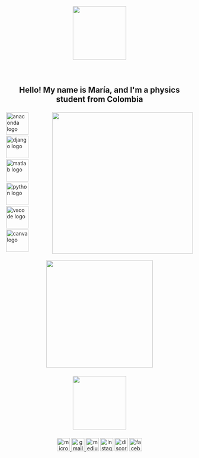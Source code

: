<div align="center">
  <img height="144" src="https://media.giphy.com/media/v1.Y2lkPTc5MGI3NjExMWg2aXkzb3RvcnM0YWNuM21lZXBlaHN2cXlsZHpqMGU4eDhhZXBsdiZlcD12MV9pbnRlcm5hbF9naWZfYnlfaWQmY3Q9cw/rRwoIpSwNME3CU8GZB/giphy.gif"  />
</div>

###

<br clear="both">

<h2 align="center">Hello! My name is María, and I'm a physics student from Colombia</h2>

###

<img align="right" height="380" src="https://media.giphy.com/media/v1.Y2lkPTc5MGI3NjExcTk0bXpzYTJkdWRwaWtxM2QxaHVjOHJybXJvdTNmOHFjbXN0OGhucyZlcD12MV9pbnRlcm5hbF9naWZfYnlfaWQmY3Q9cw/XIbT7FzZVi1FYld5bF/giphy.gif"  />

###

<div align="left">
  <img src="https://cdn.jsdelivr.net/gh/devicons/devicon/icons/anaconda/anaconda-original-wordmark.svg" height="60" alt="anaconda logo"  />
  <img width="12" />
  <img src="https://cdn.jsdelivr.net/gh/devicons/devicon/icons/django/django-plain.svg" height="60" alt="django logo"  />
  <img width="12" />
  <img src="https://cdn.jsdelivr.net/gh/devicons/devicon/icons/matlab/matlab-original.svg" height="60" alt="matlab logo"  />
  <img width="12" />
  <img src="https://cdn.jsdelivr.net/gh/devicons/devicon/icons/python/python-original-wordmark.svg" height="60" alt="python logo"  />
  <img width="12" />
  <img src="https://cdn.jsdelivr.net/gh/devicons/devicon/icons/vscode/vscode-original.svg" height="60" alt="vscode logo"  />
  <img width="12" />
  <img src="https://cdn.jsdelivr.net/gh/devicons/devicon/icons/canva/canva-original.svg" height="60" alt="canva logo"  />
</div>

###

<div align="center">
  <img height="288" src="https://media.giphy.com/media/v1.Y2lkPTc5MGI3NjExampiM28ydjJuYmc5MWx3MnZvd2pibDlxeXFxMXk3bWV0azd2MGVrciZlcD12MV9pbnRlcm5hbF9naWZfYnlfaWQmY3Q9cw/5ozDywbEpPSGcCWnwu/giphy.gif"  />
</div>

###

<div align="center">
  <img height="144" src="https://media.giphy.com/media/v1.Y2lkPTc5MGI3NjExdXZsMWtlcmtiamlncDk2aWk4M3BjbDQyamtldXR3YnluYmFkNnNhMyZlcD12MV9pbnRlcm5hbF9naWZfYnlfaWQmY3Q9cw/ExYzJcyQU4eouETJsz/giphy.gif"  />
</div>

###

<div align="center">
  <a href="maria2210727@correo.uis.edu.co" target="_blank">
    <img src="https://img.shields.io/static/v1?message=Outlook&logo=microsoft-outlook&label=&color=0078D4&logoColor=white&labelColor=&style=for-the-badge" height="35" alt="microsoft-outlook logo"  />
  </a>
  <a href="maes0608@gmail.com" target="_blank">
    <img src="https://img.shields.io/static/v1?message=Gmail&logo=gmail&label=&color=D14836&logoColor=white&labelColor=&style=for-the-badge" height="35" alt="gmail logo"  />
  </a>
  <img src="https://img.shields.io/static/v1?message=Medium&logo=medium&label=&color=12100E&logoColor=pink&labelColor=&style=for-the-badge" height="35" alt="medium logo"  />
  <img src="https://img.shields.io/static/v1?message=Instagram&logo=instagram&label=&color=E4405F&logoColor=white&labelColor=&style=for-the-badge" height="35" alt="instagram logo"  />
  <img src="https://img.shields.io/static/v1?message=Discord&logo=discord&label=&color=7289DA&logoColor=white&labelColor=&style=for-the-badge" height="35" alt="discord logo"  />
  <img src="https://img.shields.io/static/v1?message=Facebook&logo=facebook&label=&color=1877F2&logoColor=white&labelColor=&style=for-the-badge" height="35" alt="facebook logo"  />
</div>

###
